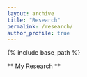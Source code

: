 ```yaml
---
layout: archive
title: "Research"
permalink: /research/
author_profile: true
---
```


{% include base_path %}

** My Research **